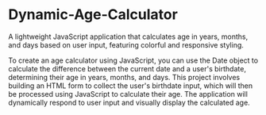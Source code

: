 # Dynamic-Age-Calculator
A lightweight JavaScript application that calculates age in years, months, and days based on user input, featuring colorful and responsive styling.


To create an age calculator using JavaScript, you can use the Date object to calculate the difference between the current date and a user's birthdate, 
determining their age in years, months, and days. This project involves building an HTML form to collect the user's birthdate input, which will then be 
processed using JavaScript to calculate their age. The application will dynamically respond to user input and visually display the calculated age.
